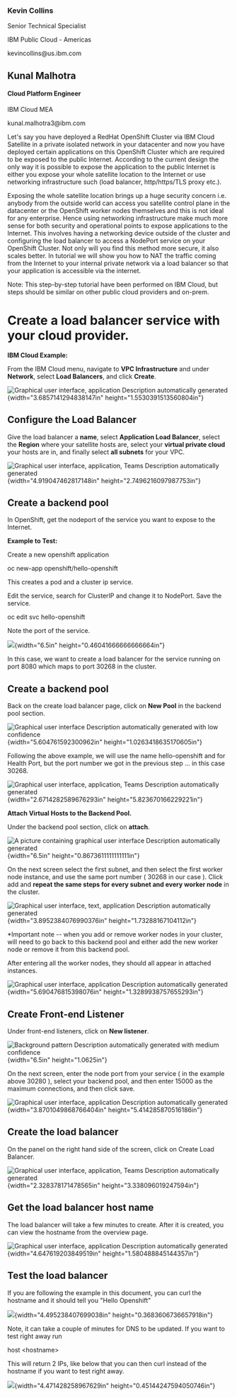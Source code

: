 ### **Kevin Collins**

Senior Technical Specialist

IBM Public Cloud - Americas

kevincollins\@us.ibm.com

**Kunal Malhotra**
------------------

#### Cloud Platform Engineer

IBM Cloud MEA

kunal.malhotra3\@ibm.com

Let's say you have deployed a RedHat OpenShift Cluster via IBM Cloud
Satellite in a private isolated network in your datacenter and now you
have deployed certain applications on this OpenShift Cluster which are
required to be exposed to the public Internet. According to the current
design the only way it is possible to expose the application to the
public Internet is either you expose your whole satellite location to
the Internet or use networking infrastructure such (load balancer,
http/https/TLS proxy etc.).

Exposing the whole satellite location brings up a huge security concern
i.e. anybody from the outside world can access you satellite control
plane in the datacenter or the OpenShift worker nodes themselves and
this is not ideal for any enterprise. Hence using networking
infrastructure make much more sense for both security and operational
points to expose applications to the Internet. This involves having a
networking device outside of the cluster and configuring the load
balancer to access a NodePort service on your OpenShift Cluster. Not
only will you find this method more secure, it also scales better. In
tutorial we will show you how to NAT the traffic coming from the
Internet to your internal private network via a load balancer so that
your application is accessible via the internet.

Note: This step-by-step tutorial have been performed on IBM Cloud, but
steps should be similar on other public cloud providers and on-prem.

Create a load balancer service with your cloud provider.
========================================================

**IBM Cloud Example:**

From the IBM Cloud menu, navigate to **VPC Infrastructure** and under
**Network**, select **Load Balancers**, and click **Create**.

![Graphical user interface, application Description automatically
generated](.//media/image1.png){width="3.6857141294838147in"
height="1.5530391513560804in"}

Configure the Load Balancer
---------------------------

Give the load balancer a **name**, select **Application Load Balancer**,
select the **Region** where your satellite hosts are, select your
**virtual private cloud** your hosts are in, and finally select **all
subnets** for your VPC.

![Graphical user interface, application, Teams Description automatically
generated](.//media/image2.png){width="4.919047462817148in"
height="2.7496216097987753in"}

Create a backend pool
---------------------

In OpenShift, get the nodeport of the service you want to expose to the
Internet.

**Example to Test:**

Create a new openshift application

oc new-app openshift/hello-openshift

This creates a pod and a cluster ip service.

Edit the service, search for ClusterIP and change it to NodePort. Save
the service.

oc edit svc hello-openshift

Note the port of the service.

![](.//media/image3.png){width="6.5in" height="0.46041666666666664in"}

In this case, we want to create a load balancer for the service running
on port 8080 which maps to port 30268 in the cluster.

Create a backend pool
---------------------

Back on the create load balancer page, click on **New Pool** in the
backend pool section.

![Graphical user interface Description automatically generated with low
confidence](.//media/image4.png){width="5.604761592300962in"
height="1.0263418635170605in"}

Following the above example, we will use the name hello-openshift and
for Health Port, but the port number we got in the previous step ... in
this case 30268.

![Graphical user interface, application, Teams Description automatically
generated](.//media/image5.png){width="2.6714282589676293in"
height="5.823670166229221in"}

**Attach Virtual Hosts to the Backend Pool.**

Under the backend pool section, click on **attach**.

![A picture containing graphical user interface Description
automatically generated](.//media/image6.png){width="6.5in"
height="0.8673611111111111in"}

On the next screen select the first subnet, and then select the first
worker node instance, and use the same port number ( 30268 in our case
). Click add and **repeat the same steps for every subnet and every
worker node** in the cluster.

![Graphical user interface, text, application Description automatically
generated](.//media/image7.png){width="3.8952384076990376in"
height="1.73288167104112in"}

\*Important note -- when you add or remove worker nodes in your cluster,
will need to go back to this backend pool and either add the new worker
node or remove it from this backend pool.

After entering all the worker nodes, they should all appear in attached
instances.

![Graphical user interface, application Description automatically
generated](.//media/image8.png){width="5.690476815398076in"
height="1.3289938757655293in"}

Create Front-end Listener
-------------------------

Under front-end listeners, click on **New listener**.

![Background pattern Description automatically generated with medium
confidence](.//media/image9.png){width="6.5in" height="1.0625in"}

On the next screen, enter the node port from your service ( in the
example above 30280 ), select your backend pool, and then enter 15000 as
the maximum connections, and then click save.

![Graphical user interface, application Description automatically
generated](.//media/image10.png){width="3.8701049868766404in"
height="5.414285870516186in"}

Create the load balancer
------------------------

On the panel on the right hand side of the screen, click on Create Load
Balancer.

![Graphical user interface, application, Teams Description automatically
generated](.//media/image11.png){width="2.328378171478565in"
height="3.338096019247594in"}

Get the load balancer host name
-------------------------------

The load balancer will take a few minutes to create. After it is
created, you can view the hostname from the overview page.

![Graphical user interface, application Description automatically
generated](.//media/image12.png){width="4.647619203849519in"
height="1.580488845144357in"}

Test the load balancer
----------------------

If you are following the example in this document, you can curl the
hostname and it should tell you "Hello Openshift"

![](.//media/image13.png){width="4.495238407699038in"
height="0.3683606736657918in"}

Note, it can take a couple of minutes for DNS to be updated. If you want
to test right away run

host \<hostname\>

This will return 2 IPs, like below that you can then curl instead of the
hostname if you want to test right away.

![](.//media/image14.png){width="4.471428258967629in"
height="0.45144247594050746in"}
